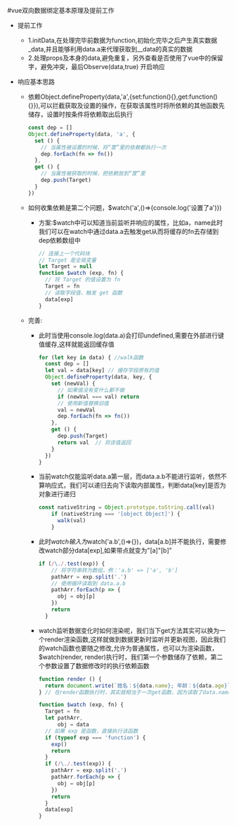 #vue双向数据绑定基本原理及提前工作



- 提前工作

  - 1.initData,在处理完毕前数据为function,初始化完毕之后产生真实数据_data,并且能够利用data.a来代理获取到__data的真实的数据
  - 2.处理props及本身的data,避免重复，另外查看是否使用了vue中的保留字，避免冲突，最后Observe(data,true) 开启响应

- 响应基本思路

  - 依赖Object.defineProperty(data,'a',{set:function(){},get:function(){}}),可以拦截获取及设置的操作，在获取该属性时将所依赖的其他函数先储存，设置时按条件将依赖取出后执行

    ```js
    const dep = []
    Object.defineProperty(data, 'a', {
      set () {
        // 当属性被设置的时候，将“筐”里的依赖都执行一次
        dep.forEach(fn => fn())
      },
      get () {
        // 当属性被获取的时候，把依赖放到“筐”里
        dep.push(Target)
      }
    })
    ```

  - 如何收集依赖是第二个问题，$watch('a',()=>{console.log('设置了a')})

    - 方案:$watch中可以知道当前监听并响应的属性，比如a，name此时我们可以在watch中通过data.a去触发get从而将缓存的fn去存储到dep依赖数组中

      ```js
      // 连接上一个代码块
      // Target 是全局变量
      let Target = null
      function $watch (exp, fn) {
        // 将 Target 的值设置为 fn
        Target = fn
        // 读取字段值，触发 get 函数
        data[exp]
      }
      ```

  - 完善:

    - 此时当使用console.log(data.a)会打印undefined,需要在外部进行键值缓存,这样就能返回缓存值

        ```js
        for (let key in data) {	//walk函数
          const dep = []
          let val = data[key] // 缓存字段原有的值
          Object.defineProperty(data, key, {
            set (newVal) {
              // 如果值没有变什么都不做
              if (newVal === val) return
              // 使用新值替换旧值
              val = newVal
              dep.forEach(fn => fn())
            },
            get () {
              dep.push(Target)
              return val  // 将该值返回
            }
          })
        }
        ```

    - 当前watch仅能监听data.a第一层，而data.a.b不能进行监听，依然不算响应式，我们可以递归去向下读取内部属性，判断data[key]是否为对象进行递归

        ```js
        const nativeString = Object.prototype.toString.call(val)
            if (nativeString === '[object Object]') {
              walk(val)
            }
        ```

    - 此时$watch输入为$watch('a.b',()=>{})，data[a.b]并不能执行，需要修改watch部分data[exp],如果带点就变为"[a]"[b]"

        ```js
        if (/\./.test(exp)) {
            // 将字符串转为数组，例：'a.b' => ['a', 'b']
            pathArr = exp.split('.')
            // 使用循环读取到 data.a.b
            pathArr.forEach(p => {
              obj = obj[p]
            })
            return
          }
        ```

    - watch监听数据变化时如何渲染呢，我们当下get方法其实可以换为一个render渲染函数,这样就做到数据更新时监听并更新视图，因此我们的watch函数也要随之修改,允许为普通属性，也可以为渲染函数，$watch(render, render)执行时，我们第一个参数储存了依赖，第二个参数设置了数据修改时的执行依赖函数

        ```js
        function render () {
          return document.write(`姓名：${data.name}; 年龄：${data.age}`)
        } // 在render函数执行时，其实就相当于一次get函数，因为读取了data.name
        ```

        ```js
        function $watch (exp, fn) {
          Target = fn
          let pathArr,
              obj = data
          // 如果 exp 是函数，直接执行该函数
          if (typeof exp === 'function') {
            exp()
            return
          }
          if (/\./.test(exp)) {
            pathArr = exp.split('.')
            pathArr.forEach(p => {
              obj = obj[p]
            })
            return
          }
          data[exp]
        }
        ```

        
